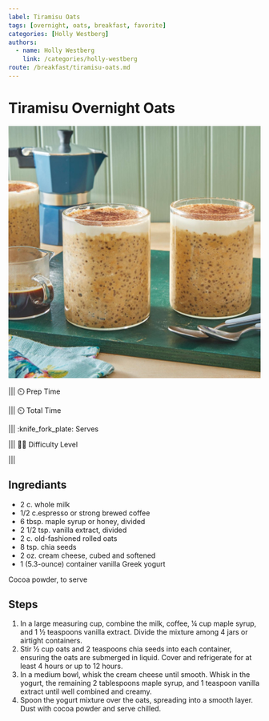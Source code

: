 ```yaml
---
label: Tiramisu Oats
tags: [overnight, oats, breakfast, favorite]
categories: [Holly Westberg]
authors:
  - name: Holly Westberg
    link: /categories/holly-westberg
route: /breakfast/tiramisu-oats.md
---
```



# Tiramisu Overnight Oats
![This recipe works wonderfully with espresso shots, strong brewed coffee, or even instant espresso powder combined with water](/static/banners/tiramisu-overnight.jpg)

||| :timer_clock: Prep Time
 
||| :timer_clock: Total Time

||| :knife_fork_plate: Serves

||| :cook: Difficulty Level

|||

## Ingrediants
- 2 c. whole milk
- 1/2 c.espresso or strong brewed coffee
- 6 tbsp. maple syrup or honey, divided
- 2 1/2 tsp. vanilla extract, divided
- 2 c. old-fashioned rolled oats
- 8 tsp. chia seeds
- 2 oz. cream cheese, cubed and softened
- 1 (5.3-ounce) container vanilla Greek yogurt

Cocoa powder, to serve

## Steps

1. In a large measuring cup, combine the milk, coffee, ¼ cup maple syrup, and 1 ½ teaspoons vanilla extract. Divide the mixture among 4 jars or airtight containers. 
2. Stir ½ cup oats and 2 teaspoons chia seeds into each container, ensuring the oats are submerged in liquid. Cover and refrigerate for at least 4 hours or up to 12 hours.
3. In a medium bowl, whisk the cream cheese until smooth. Whisk in the yogurt, the remaining 2 tablespoons maple syrup, and 1 teaspoon vanilla extract until well combined and creamy.
4. Spoon the yogurt mixture over the oats, spreading into a smooth layer. Dust with cocoa powder and serve chilled.
